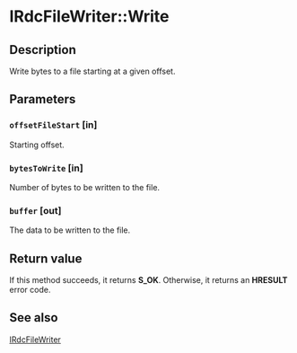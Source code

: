 # IRdcFileWriter::Write

## Description

Write bytes to a file starting at a given offset.

## Parameters

### `offsetFileStart` [in]

Starting offset.

### `bytesToWrite` [in]

Number of bytes to be written to the file.

### `buffer` [out]

The data to be written to the file.

## Return value

If this method succeeds, it returns **S_OK**. Otherwise, it returns an **HRESULT** error code.

## See also

[IRdcFileWriter](https://learn.microsoft.com/previous-versions/windows/desktop/api/msrdc/nn-msrdc-irdcfilewriter)